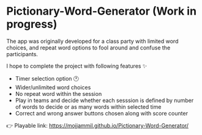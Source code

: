 # Pictionary-Word-Generator (Work in progress)
The app was originally developed for a class party with limited word choices, and repeat word options to fool around and confuse the participants.

I hope to complete the project with following features ✨ 
- Timer selection option 🕐 
- Wider/unlimited word choices
- No repeat word within the session
- Play in teams and decide whether each sesssion is defined by number of words to decide or as many words within selected time
- Correct and wrong answer buttons chosen along with score counter 

👉 Playable link: https://mojjammil.github.io/Pictionary-Word-Generator/
